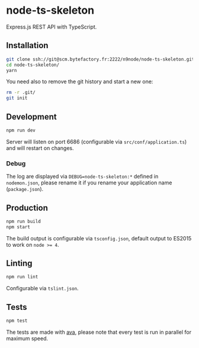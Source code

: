 # node-ts-skeleton

Express.js REST API with TypeScript.

## Installation

```bash
git clone ssh://git@scm.bytefactory.fr:2222/n9node/node-ts-skeleton.git
cd node-ts-skeleton/
yarn
```

You need also to remove the git history and start a new one:
```bash
rm -r .git/
git init
```

## Development

```bash
npm run dev
```

Server will listen on port 6686 (configurable via `src/conf/application.ts`) and will restart on changes.

### Debug

The log are displayed via `DEBUG=node-ts-skeleton:*` defined in `nodemon.json`, please rename it if you rename your application name (`package.json`).

## Production

```bash
npm run build
npm start
```

The build output is configurable via `tsconfig.json`, default output to ES2015 to work on `node >= 4`.

## Linting

```bash
npm run lint
```

Configurable via `tslint.json`.

## Tests

```bash
npm test
```

The tests are made with [ava](https://github.com/avajs/ava), please note that every test is run in parallel for maximum speed.


